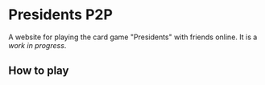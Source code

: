 # Presidents P2P
 A website for playing the card game "Presidents" with friends online. It is a *work in progress*.

## How to play

